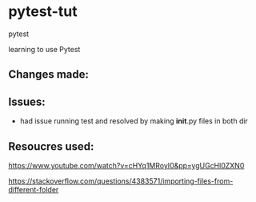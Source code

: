 # pytest-tut
pytest


learning to use Pytest


## Changes made:


## Issues:

- had issue running test and resolved by making __init__.py files in both dir


## Resoucres used:

https://www.youtube.com/watch?v=cHYq1MRoyI0&pp=ygUGcHl0ZXN0

https://stackoverflow.com/questions/4383571/importing-files-from-different-folder